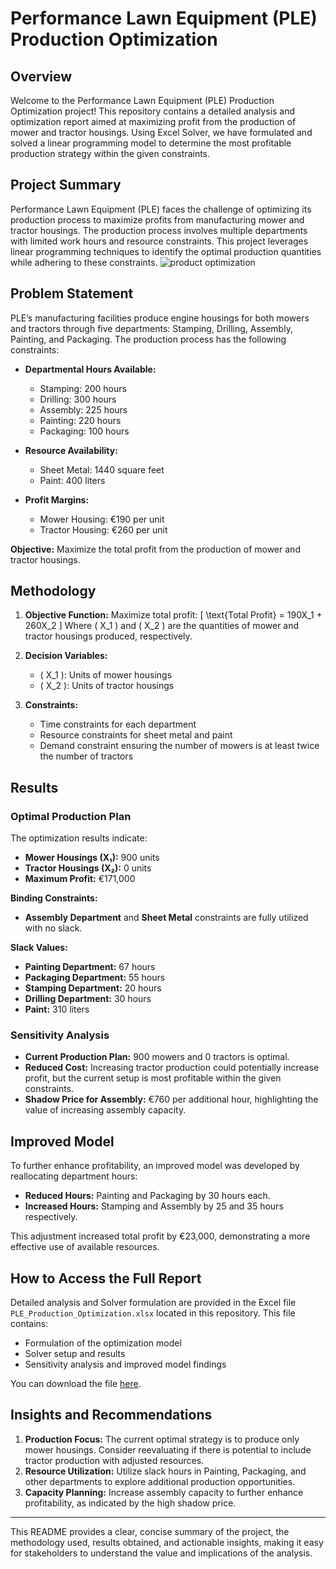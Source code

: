 # Performance Lawn Equipment (PLE) Production Optimization

## Overview

Welcome to the Performance Lawn Equipment (PLE) Production Optimization project! This repository contains a detailed analysis and optimization report aimed at maximizing profit from the production of mower and tractor housings. Using Excel Solver, we have formulated and solved a linear programming model to determine the most profitable production strategy within the given constraints.

## Project Summary

Performance Lawn Equipment (PLE) faces the challenge of optimizing its production process to maximize profits from manufacturing mower and tractor housings. The production process involves multiple departments with limited work hours and resource constraints. This project leverages linear programming techniques to identify the optimal production quantities while adhering to these constraints.
![product optimization](https://github.com/user-attachments/assets/768be9ad-c377-4244-ad3f-884229d6d5c2)

## Problem Statement

PLE’s manufacturing facilities produce engine housings for both mowers and tractors through five departments: Stamping, Drilling, Assembly, Painting, and Packaging. The production process has the following constraints:

- **Departmental Hours Available:**
  - Stamping: 200 hours
  - Drilling: 300 hours
  - Assembly: 225 hours
  - Painting: 220 hours
  - Packaging: 100 hours

- **Resource Availability:**
  - Sheet Metal: 1440 square feet
  - Paint: 400 liters

- **Profit Margins:**
  - Mower Housing: €190 per unit
  - Tractor Housing: €260 per unit

**Objective:** Maximize the total profit from the production of mower and tractor housings.

## Methodology

1. **Objective Function:**
   Maximize total profit: \[ \text{Total Profit} = 190X_1 + 260X_2 \]
   Where \( X_1 \) and \( X_2 \) are the quantities of mower and tractor housings produced, respectively.

2. **Decision Variables:**
   - \( X_1 \): Units of mower housings
   - \( X_2 \): Units of tractor housings

3. **Constraints:**
   - Time constraints for each department
   - Resource constraints for sheet metal and paint
   - Demand constraint ensuring the number of mowers is at least twice the number of tractors

## Results

### Optimal Production Plan
The optimization results indicate:
- **Mower Housings (X₁):** 900 units
- **Tractor Housings (X₂):** 0 units
- **Maximum Profit:** €171,000

**Binding Constraints:**
- **Assembly Department** and **Sheet Metal** constraints are fully utilized with no slack.

**Slack Values:**
- **Painting Department:** 67 hours
- **Packaging Department:** 55 hours
- **Stamping Department:** 20 hours
- **Drilling Department:** 30 hours
- **Paint:** 310 liters

### Sensitivity Analysis
- **Current Production Plan:** 900 mowers and 0 tractors is optimal.
- **Reduced Cost:** Increasing tractor production could potentially increase profit, but the current setup is most profitable within the given constraints.
- **Shadow Price for Assembly:** €760 per additional hour, highlighting the value of increasing assembly capacity.

## Improved Model
To further enhance profitability, an improved model was developed by reallocating department hours:
- **Reduced Hours:** Painting and Packaging by 30 hours each.
- **Increased Hours:** Stamping and Assembly by 25 and 35 hours respectively.

This adjustment increased total profit by €23,000, demonstrating a more effective use of available resources.

## How to Access the Full Report

Detailed analysis and Solver formulation are provided in the Excel file `PLE_Production_Optimization.xlsx` located in this repository. This file contains:
- Formulation of the optimization model
- Solver setup and results
- Sensitivity analysis and improved model findings

You can download the file [here](https://github.com/vipulgithub27/Performance-Lawn-Equipment-PLE-Production-Optimization/blob/main/Performance%20Lawn%20Equipment%20(PLE)%20Production%20Optimization.pdf).

## Insights and Recommendations

1. **Production Focus:** The current optimal strategy is to produce only mower housings. Consider reevaluating if there is potential to include tractor production with adjusted resources.
2. **Resource Utilization:** Utilize slack hours in Painting, Packaging, and other departments to explore additional production opportunities.
3. **Capacity Planning:** Increase assembly capacity to further enhance profitability, as indicated by the high shadow price.


---
This README provides a clear, concise summary of the project, the methodology used, results obtained, and actionable insights, making it easy for stakeholders to understand the value and implications of the analysis.
